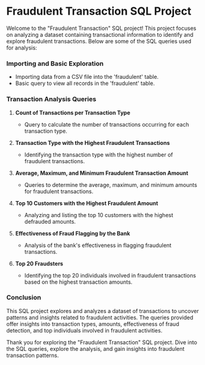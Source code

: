 # Fraudulent Transaction SQL Project

Welcome to the "Fraudulent Transaction" SQL project! This project focuses on analyzing a dataset containing transactional information to identify and explore fraudulent transactions. Below are some of the SQL queries used for analysis:

### Importing and Basic Exploration
- Importing data from a CSV file into the 'fraudulent' table.
- Basic query to view all records in the 'fraudulent' table.

### Transaction Analysis Queries
1. **Count of Transactions per Transaction Type**
   - Query to calculate the number of transactions occurring for each transaction type.

2. **Transaction Type with the Highest Fraudulent Transactions**
   - Identifying the transaction type with the highest number of fraudulent transactions.

3. **Average, Maximum, and Minimum Fraudulent Transaction Amount**
   - Queries to determine the average, maximum, and minimum amounts for fraudulent transactions.

4. **Top 10 Customers with the Highest Fraudulent Amount**
   - Analyzing and listing the top 10 customers with the highest defrauded amounts.

5. **Effectiveness of Fraud Flagging by the Bank**
   - Analysis of the bank's effectiveness in flagging fraudulent transactions.

6. **Top 20 Fraudsters**
   - Identifying the top 20 individuals involved in fraudulent transactions based on the highest transaction amounts.

### Conclusion
This SQL project explores and analyzes a dataset of transactions to uncover patterns and insights related to fraudulent activities. The queries provided offer insights into transaction types, amounts, effectiveness of fraud detection, and top individuals involved in fraudulent activities.

Thank you for exploring the "Fraudulent Transaction" SQL project. Dive into the SQL queries, explore the analysis, and gain insights into fraudulent transaction patterns.
